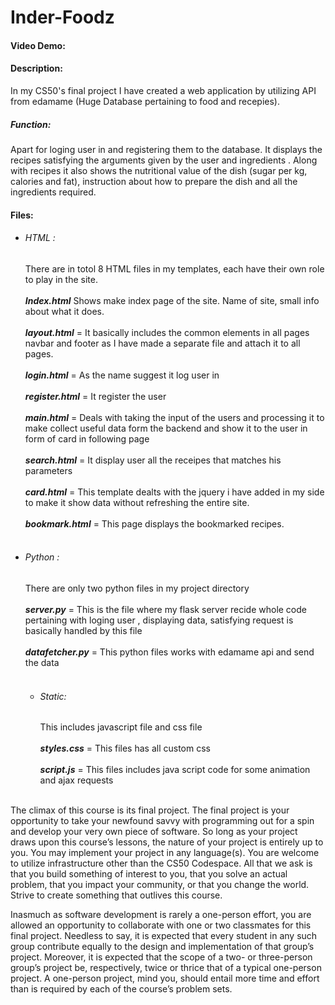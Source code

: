 # Inder-Foodz

#### Video Demo:  <URL HERE>

#### Description:

In my CS50's final project I have created a web application by utilizing API from
edamame (Huge Database pertaining to food and recepies).

##### Function:

Apart for loging user in and registering them to the database. It displays the recipes satisfying the arguments given by
the
user and ingredients . Along with recipes it also shows the nutritional value of the dish (sugar per kg, calories and
fat), instruction about how to prepare the dish
and all the ingredients required.

#### Files:

* ###### HTML :
  There are in totol 8 HTML files in my templates, each have their own role to play in the site.
  <br><br>
  **_Index.html_** Shows make index page of the site. Name of site, small info about what it does.<br><br>
  **_layout.html_** = It basically includes the common elements in all pages navbar and footer as I have made a separate
  file and attach it to all pages. <br><br>
  _**login.html**_ = As the name suggest it log user in<br><br>
  _**register.html**_ = It register the user <br><br>
  _**main.html**_ = Deals with taking the input of the users and processing it to make collect useful data form the
  backend and show it to the user in form of card in following page <br><br>
  _**search.html**_ = It display user all the receipes that matches his parameters <br><br>
  _**card.html**_ = This template dealts with the jquery i have added in my side to make it show data without refreshing
  the entire site.<br><br>
  _**bookmark.html**_ = This page displays the bookmarked recipes.<br><br>

* ###### Python :
  There are only two python files in my project directory<br><br>
  _**server.py**_ = This is the file where my flask server recide whole code pertaining with loging user , displaying
  data, satisfying request is basically handled by this file<br><br>
  _**datafetcher.py**_ = This python files works with edamame api and send the data <br><br>

  * ###### Static:
    This includes javascript file and css file<br><br>
    _**styles.css**_ = This files has all custom css <br><br>
    _**script.js**_ = This files includes java script code for some animation and ajax requests <br><br>

The climax of this course is its final project. The final project is your opportunity to take your newfound savvy with programming out for a spin and develop your very own piece of software. So long as your project draws upon this course’s lessons, the nature of your project is entirely up to you. You may implement your project in any language(s). You are welcome to utilize infrastructure other than the CS50 Codespace. All that we ask is that you build something of interest to you, that you solve an actual problem, that you impact your community, or that you change the world. Strive to create something that outlives this course.

Inasmuch as software development is rarely a one-person effort, you are allowed an opportunity to collaborate with one or two classmates for this final project. Needless to say, it is expected that every student in any such group contribute equally to the design and implementation of that group’s project. Moreover, it is expected that the scope of a two- or three-person group’s project be, respectively, twice or thrice that of a typical one-person project. A one-person project, mind you, should entail more time and effort than is required by each of the course’s problem sets.

  

  
  
